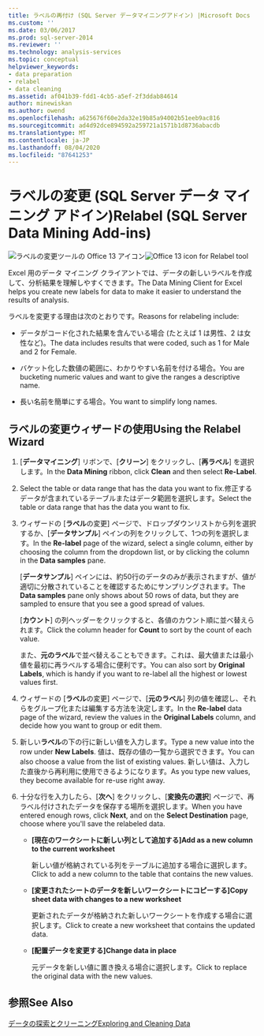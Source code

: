 ```yaml
---
title: ラベルの再付け (SQL Server データマイニングアドイン) |Microsoft Docs
ms.custom: ''
ms.date: 03/06/2017
ms.prod: sql-server-2014
ms.reviewer: ''
ms.technology: analysis-services
ms.topic: conceptual
helpviewer_keywords:
- data preparation
- relabel
- data cleaning
ms.assetid: af041b39-fdd1-4cb5-a5ef-2f3ddab84614
author: minewiskan
ms.author: owend
ms.openlocfilehash: a625676f60e2da32e19b85a94002b51eeb9ac816
ms.sourcegitcommit: ad4d92dce894592a259721a1571b1d8736abacdb
ms.translationtype: MT
ms.contentlocale: ja-JP
ms.lasthandoff: 08/04/2020
ms.locfileid: "87641253"
---
```

# <a name="relabel-sql-server-data-mining-add-ins"></a><span data-ttu-id="a082d-102">ラベルの変更 (SQL Server データ マイニング アドイン)</span><span class="sxs-lookup"><span data-stu-id="a082d-102">Relabel (SQL Server Data Mining Add-ins)</span></span>
  <span data-ttu-id="a082d-103">![ラベルの変更ツールの Office 13 アイコン](media/dm13-relabel.gif "ラベルの変更ツールの Office 13 アイコン")</span><span class="sxs-lookup"><span data-stu-id="a082d-103">![Office 13 icon for Relabel tool](media/dm13-relabel.gif "Office 13 icon for Relabel tool")</span></span>

 <span data-ttu-id="a082d-104">Excel 用のデータ マイニング クライアントでは、データの新しいラベルを作成して、分析結果を理解しやすくできます。</span><span class="sxs-lookup"><span data-stu-id="a082d-104">The Data Mining Client for Excel helps you create new labels for data to make it easier to understand the results of analysis.</span></span>

 <span data-ttu-id="a082d-105">ラベルを変更する理由は次のとおりです。</span><span class="sxs-lookup"><span data-stu-id="a082d-105">Reasons for relabeling include:</span></span>

-   <span data-ttu-id="a082d-106">データがコード化された結果を含んでいる場合 (たとえば 1 は男性、2 は女性など)。</span><span class="sxs-lookup"><span data-stu-id="a082d-106">The data includes results that were coded, such as 1 for Male and 2 for Female.</span></span>

-   <span data-ttu-id="a082d-107">バケット化した数値の範囲に、わかりやすい名前を付ける場合。</span><span class="sxs-lookup"><span data-stu-id="a082d-107">You are bucketing numeric values and want to give the ranges a descriptive name.</span></span>

-   <span data-ttu-id="a082d-108">長い名前を簡単にする場合。</span><span class="sxs-lookup"><span data-stu-id="a082d-108">You want to simplify long names.</span></span>

## <a name="using-the-relabel-wizard"></a><span data-ttu-id="a082d-109">ラベルの変更ウィザードの使用</span><span class="sxs-lookup"><span data-stu-id="a082d-109">Using the Relabel Wizard</span></span>

1.  <span data-ttu-id="a082d-110">[**データマイニング**] リボンで、[**クリーン**] をクリックし、[**再ラベル**] を選択します。</span><span class="sxs-lookup"><span data-stu-id="a082d-110">In the **Data Mining** ribbon, click **Clean** and then select **Re-Label**.</span></span>

2.  <span data-ttu-id="a082d-111">Select the table or data range that has the data you want to fix.修正するデータが含まれているテーブルまたはデータ範囲を選択します。</span><span class="sxs-lookup"><span data-stu-id="a082d-111">Select the table or data range that has the data you want to fix.</span></span>

3.  <span data-ttu-id="a082d-112">ウィザードの [**ラベル**の変更] ページで、ドロップダウンリストから列を選択するか、[**データサンプル**] ペインの列をクリックして、1つの列を選択します。</span><span class="sxs-lookup"><span data-stu-id="a082d-112">In the **Re-label** page of the wizard, select a single column, either by choosing the column from the dropdown list, or by clicking the column in the **Data samples** pane.</span></span>

     <span data-ttu-id="a082d-113">[**データサンプル**] ペインには、約50行のデータのみが表示されますが、値が適切に分散されていることを確認するためにサンプリングされます。</span><span class="sxs-lookup"><span data-stu-id="a082d-113">The **Data samples** pane only shows about 50 rows of data, but they are sampled to ensure that you see a good spread of values.</span></span>

     <span data-ttu-id="a082d-114">[**カウント**] の列ヘッダーをクリックすると、各値のカウント順に並べ替えられます。</span><span class="sxs-lookup"><span data-stu-id="a082d-114">Click the column header for **Count** to sort by the count of each value.</span></span>

     <span data-ttu-id="a082d-115">また、**元のラベル**で並べ替えることもできます。これは、最大値または最小値を最初に再ラベルする場合に便利です。</span><span class="sxs-lookup"><span data-stu-id="a082d-115">You can also sort by **Original Labels**, which is handy if you want to re-label all the highest or lowest values first.</span></span>

4.  <span data-ttu-id="a082d-116">ウィザードの [**ラベル**の変更] ページで、[**元のラベル**] 列の値を確認し、それらをグループ化または編集する方法を決定します。</span><span class="sxs-lookup"><span data-stu-id="a082d-116">In the **Re-label** data page of the wizard, review the values in the **Original Labels** column, and decide how you want to group or edit them.</span></span>

5.  <span data-ttu-id="a082d-117">新しい**ラベル**の下の行に新しい値を入力します。</span><span class="sxs-lookup"><span data-stu-id="a082d-117">Type a new value into the row under **New Labels**.</span></span> <span data-ttu-id="a082d-118">値は、既存の値の一覧から選択できます。</span><span class="sxs-lookup"><span data-stu-id="a082d-118">You can also choose a value from the list of existing values.</span></span> <span data-ttu-id="a082d-119">新しい値は、入力した直後から再利用に使用できるようになります。</span><span class="sxs-lookup"><span data-stu-id="a082d-119">As you type new values, they become available for re-use right away.</span></span>

6.  <span data-ttu-id="a082d-120">十分な行を入力したら、[**次へ**] をクリックし、[**変換先の選択**] ページで、再ラベル付けされたデータを保存する場所を選択します。</span><span class="sxs-lookup"><span data-stu-id="a082d-120">When you have entered enough rows, click **Next**, and on the **Select Destination** page, choose where you'll save the relabeled data.</span></span>

    -   <span data-ttu-id="a082d-121">**[現在のワークシートに新しい列として追加する]**</span><span class="sxs-lookup"><span data-stu-id="a082d-121">**Add as a new column to the current worksheet**</span></span>

         <span data-ttu-id="a082d-122">新しい値が格納されている列をテーブルに追加する場合に選択します。</span><span class="sxs-lookup"><span data-stu-id="a082d-122">Click to add a new column to the table that contains the new values.</span></span>

    -   <span data-ttu-id="a082d-123">**[変更されたシートのデータを新しいワークシートにコピーする]**</span><span class="sxs-lookup"><span data-stu-id="a082d-123">**Copy sheet data with changes to a new worksheet**</span></span>

         <span data-ttu-id="a082d-124">更新されたデータが格納された新しいワークシートを作成する場合に選択します。</span><span class="sxs-lookup"><span data-stu-id="a082d-124">Click to create a new worksheet that contains the updated data.</span></span>

    -   <span data-ttu-id="a082d-125">**[配置データを変更する]**</span><span class="sxs-lookup"><span data-stu-id="a082d-125">**Change data in place**</span></span>

         <span data-ttu-id="a082d-126">元データを新しい値に置き換える場合に選択します。</span><span class="sxs-lookup"><span data-stu-id="a082d-126">Click to replace the original data with the new values.</span></span>

## <a name="see-also"></a><span data-ttu-id="a082d-127">参照</span><span class="sxs-lookup"><span data-stu-id="a082d-127">See Also</span></span>
 [<span data-ttu-id="a082d-128">データの探索とクリーニング</span><span class="sxs-lookup"><span data-stu-id="a082d-128">Exploring and Cleaning Data</span></span>](exploring-and-cleaning-data.md)


